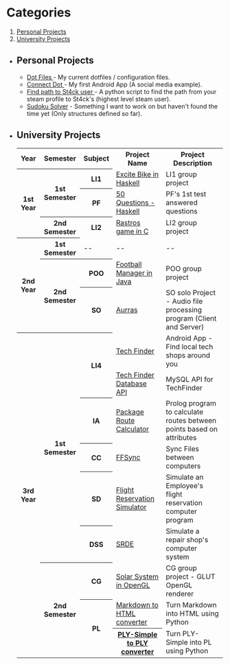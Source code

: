 # Categories
<ol>
  <li><a href="#PersonalProjects">Personal Projects</a></li>
  <li><a href="#UniversityProjects">University Projects</a></li>
</ol>
<ul>
  <li class="PersonalProjects">
    <h2> Personal Projects </h2>
      <ul>
        <li> <a href="https://github.com/afonsofrancof/dotfiles"> Dot Files </a> - My current dotfiles / configuration files.  </li>
        <li> <a href="https://github.com/afonsofrancof/ConnectDot"> Connect Dot </a> - My first Android App (A social media example). </li>
        <li> <a href="https://github.com/afonsofrancof/find-path-to-stack-user"> Find path to St4ck user </a> - A python script to find the path from your steam profile to St4ck's (highest level steam user). </li>
        <li><a href="https://github.com/afonsofrancof/SudokuSolver"> Sudoku Solver</a> - Something I want to work on but haven't found the time yet (Only structures defined so far).</li>
      </ul>
  </li>
  
  <li class="UniversityProjects">
    <h2> University Projects </h2>
    <table>
	    <tr>
		    <th > Year </th>
		    <th > Semester </th>
		    <th> Subject </th>
		    <th> Project Name </th>
		    <th> Project Description </th>
	    </tr>
	    <tr>
		    <th rowspan="3">1st Year</th>
			<th rowspan="2">1st Semester </th>
			<th> LI1 </th> 
			<td> <a href="https://github.com/afonsofrancof/Excite-Bike-Haskell"> Excite Bike in Haskell</a> </td>
			<td> LI1 group project </td>
	    </tr>
		<tr>
		    <th >PF</th>
			<td><a href="https://github.com/afonsofrancof/50Q-PF"> 50 Questions - Haskell </a> </td>
			<td> PF's 1st test answered questions </td>
	    </tr>
	    <tr>
		  <th rowspan="1">2nd Semester </th>
			<th> LI2 </th>
			<td> <a href="https://github.com/afonsofrancof/Rastros"> Rastros game in C </a> </td>
			<td> LI2 group project </td>
	    </tr>
	    <tr>
		    <th rowspan="3">2nd Year</th>
			<th rowspan="1">1st Semester </th>
			<td> --</td>
			<td>-- </td>
			<td>-- </td>
	    </tr> 
		<tr>
			<th rowspan="2">2nd Semester </th>
			<th> POO </th>
			<td> <a href="https://github.com/afonsofrancof/Football-Manager-Java"> Football Manager in Java </a></td>
			<td> POO group project </td>
		 </tr>
		<tr>
			<th> SO </th>
			<td> <a href="https://github.com/afonsofrancof/Aurras"> Aurras </a> </td>
			<td> SO solo Project - Audio file processing program (Client and Server)  </td>
		</tr>
		<tr>
			<th rowspan="9"> 3rd Year</th>
			<th rowspan="6">1st Semester </th>
			<th rowspan="2"> LI4</th>
			<td><a href="https://github.com/afonsofrancof/TechFinder"> Tech Finder</a> </td>
			<td> Android App - Find local tech shops around you</td>
		</tr>
		<tr>
			<td><a href="https://github.com/afonsofrancof/TechFinder-Database-API"> Tech Finder Database API</a></td>
			<td> MySQL API for TechFinder</td>
		</tr>
		<tr>
			<th> IA </th>
			<td> <a href="https://github.com/afonsofrancof/Package-Route-Calculator">  Package Route Calculator </a></td>
			<td> Prolog program to calculate routes between points based on attributes </td>
		</tr>
		<tr>
			<th rowspan="1">CC </th>
			<td><a href="https://github.com/afonsofrancof/FFSync">  FFSync </a> </td>
			<td> Sync Files between computers</td>
		</tr>
		<tr>
			<th> SD</th>
			<td> <a href="https://github.com/afonsofrancof/Flight-Reservation-Simulator">  Flight Reservation Simulator </a> </td>
			<td> Simulate an Employee's flight reservation computer program</td>
		</tr>
		<tr>
			<th> DSS </th>
			<td> <a href="https://github.com/afonsofrancof/SRDE">  SRDE </a></td>
			<td> Simulate a repair shop's computer system </td>
		</tr>
		<tr>
			<th rowspan="3">2nd Semester </th>
			<th> CG </th>
			<td><a href="https://github.com/afonsofrancof/Solar-System-OpenGL">  Solar System in OpenGL </a></td>
			<td> CG group project - GLUT OpenGL renderer</td>
		</tr>
		<tr>
			<th rowspan="2">  PL</th>
			<td> <a href="https://github.com/afonsofrancof/MD-2-HTML">  Markdown to HTML converter </a></td>
			<td> Turn Markdown into HTML using Python</td>
		</tr>
		<tr>
			<th> <a href="https://github.com/afonsofrancof/PLY-Simple-to-PLY">  PLY-Simple to PLY converter </a> </th>
			<td> Turn PLY-Simple into PL using Python</td>
		</tr>
	</table>
	</li>
</ul>
